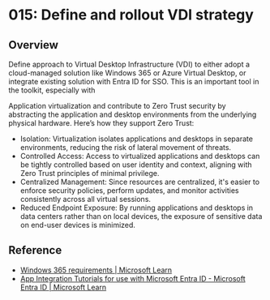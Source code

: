 # 015: Define and rollout VDI strategy

## Overview

Define approach to Virtual Desktop Infrastructure (VDI) to either adopt a cloud-managed solution like Windows 365 or Azure Virtual Desktop, or integrate existing solution with Entra ID for SSO. This is an important tool in the toolkit, especially with 

 Application virtualization and  contribute to Zero Trust security by abstracting the application and desktop environments from the underlying physical hardware. Here’s how they support Zero Trust:

* Isolation: Virtualization isolates applications and desktops in separate environments, reducing the risk of lateral movement of threats.
* Controlled Access: Access to virtualized applications and desktops can be tightly controlled based on user identity and context, aligning with Zero Trust principles of minimal privilege.
* Centralized Management: Since resources are centralized, it's easier to enforce security policies, perform updates, and monitor activities consistently across all virtual sessions.
* Reduced Endpoint Exposure: By running applications and desktops in data centers rather than on local devices, the exposure of sensitive data on end-user devices is minimized.

## Reference

* [Windows 365 requirements | Microsoft Learn](https://learn.microsoft.com/en-us/windows-365/enterprise/requirements?tabs=enterprise%2Cent#azure-active-directory-and-intune-requirements)
* [App Integration Tutorials for use with Microsoft Entra ID - Microsoft Entra ID | Microsoft Learn](https://learn.microsoft.com/en-us/entra/identity/saas-apps/tutorial-list)
